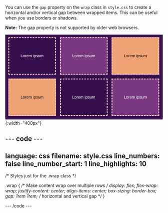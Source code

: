 You can use the `gap` property on the `wrap` class in `style.css` to create a horizontal and/or vertical gap between wrapped items. This can be useful when you use borders or shadows. 

**Note:** The gap property is not supported by older web browsers. 

![Two rows of three coloured boxes with gaps in between the rows and columns.](images/flex-gap.png){:width="400px"}

--- code ---
---
language: css
filename: style.css
line_numbers: false
line_number_start: 1
line_highlights: 10
---
/* Styles just for the .wrap class */

.wrap {
  /* Make content wrap over multiple rows */
  display: flex;
  flex-wrap: wrap;
  justify-content: center;
  align-items: center;
  box-sizing: border-box;
  gap: 1rem 1rem; /* horizontal and vertical gap */
}

--- /code ---
